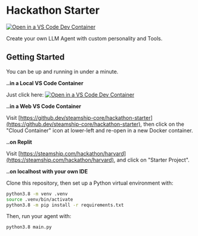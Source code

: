 # Hackathon Starter

[![Open in a VS Code Dev Container](https://img.shields.io/static/v1?label=Dev%20Containers&message=Open&color=blue&logo=visualstudiocode)](https://vscode.dev/redirect?url=vscode://ms-vscode-remote.remote-containers/cloneInVolume?url=https://github.com/steamship-core/hackathon-starter)

Create your own LLM Agent with custom personality and Tools.

## Getting Started

You can be up and running in under a minute.

**..in a Local VS Code Container**

Just click here: [![Open in a VS Code Dev Container](https://img.shields.io/static/v1?label=Dev%20Containers&message=Open&color=blue&logo=visualstudiocode)](https://vscode.dev/redirect?url=vscode://ms-vscode-remote.remote-containers/cloneInVolume?url=https://github.com/steamship-core/hackathon-starter)

**..in a Web VS Code Container**

Visit [https://github.dev/steamship-core/hackathon-starter](https://github.dev/steamship-core/hackathon-starter), then click on the "Cloud Container" icon at lower-left and re-open in a new Docker container.

**..on Replit**

Visit [https://steamship.com/hackathon/harvard](https://steamship.com/hackathon/harvard), and click on "Starter Project".

**..on localhost with your own IDE**

Clone this repository, then set up a Python virtual environment with:

```bash
python3.8 -m venv .venv
source .venv/bin/activate
python3.8 -m pip install -r requirements.txt
```

Then, run your agent with:

```bash
python3.8 main.py
```